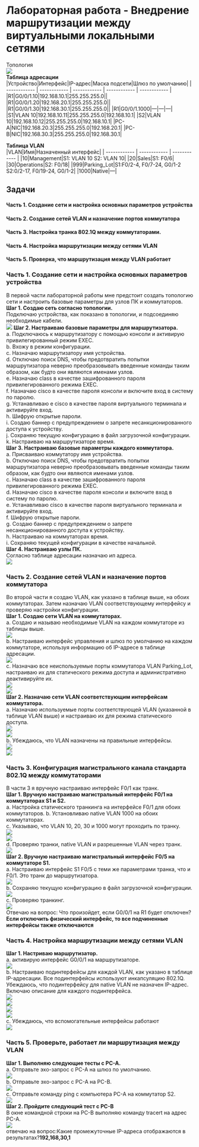 # Лабораторная работа - Внедрение маршрутизации между виртуальными локальными сетями  
Топология  
![](https://github.com/Mr-Philip/-Otus-Network-Engineer-/blob/main/laboratory%20works/13.%20VLAN%20technology%2C%20routing%20to%20VLAN/Pics/%D0%A2%D0%BE%D0%BF%D0%BE%D0%BB%D0%BE%D0%B3%D0%B8%D1%8F.png)  
**Таблица адресации**  
|Устройство|Интерфейс|IP-адрес|Маска подсети|Шлюз по умолчанию|
| ------------ | ------------ | ------------ | ------------ | ------------ |
|R1|G0/0/1.10|192.168.10.1|255.255.255.0||
|R1|G0/0/1.20|192.168.20.1|255.255.255.0||
|R1|G0/0/1.30|192.168.30.1|255.255.255.0||
|R1|G0/0/1.1000|—|—|—|
|S1|VLAN 10|192.168.10.11|255.255.255.0|192.168.10.1|
|S2|VLAN 10|192.168.10.12|255.255.255.0|192.168.10.1|
|PC-A|NIC|192.168.20.3|255.255.255.0|192.168.20.1|
|PC-B|NIC|192.168.30.3|255.255.255.0|192.168.30.1|  

**Таблица VLAN**    
|VLAN|Имя|Назначенный интерфейс|
| ------------ | ------------ | ------------ |
|10|Management|S1: VLAN 10 S2: VLAN 10|
|20|Sales|S1: F0/6|
|30|Operations|S2: F0/18|
|999|Parking_Lot|S1:F0/2-4, F0/7-24, G0/1-2 S2:0/2-17, F0/19-24, G0/1-2|
|1000|Native|—|  

## Задачи
#### Часть 1. Создание сети и настройка основных параметров устройства
#### Часть 2. Создание сетей VLAN и назначение портов коммутатора
#### Часть 3. Настройка транка 802.1Q между коммутаторами.
#### Часть 4. Настройка маршрутизации между сетями VLAN
#### Часть 5. Проверка, что маршрутизация между VLAN работает
### Часть 1. Создание сети и настройка основных параметров устройства
В первой части лабораторной работы мне предстоит создать топологию сети и настроить базовые параметры для узлов ПК и коммутаторов.  
**Шаг 1. Создаю сеть согласно топологии.**  
Подключаю устройства, как показано в топологии, и подсоединяю необходимые кабели.  
![](https://github.com/Mr-Philip/-Otus-Network-Engineer-/blob/main/laboratory%20works/13.%20VLAN%20technology%2C%20routing%20to%20VLAN/Pics/11.png)
**Шаг 2. Настраиваю базовые параметры для маршрутизатора.**  
a.	Подключаюсь к маршрутизатору с помощью консоли и активирую привилегированный режим EXEC.  
b.	Вхожу в режим конфигурации.  
c.	Назначаю маршрутизатору имя устройства.  
d.	Отключаю поиск DNS, чтобы предотвратить попытки маршрутизатора неверно преобразовывать введенные команды таким образом, как будто они являются именами узлов.  
e.	Назначаю class в качестве зашифрованного пароля привилегированного режима EXEC.  
f.	Назначаю cisco в качестве пароля консоли и включите вход в систему по паролю.  
g.	Устанавливаю е cisco в качестве пароля виртуального терминала и активируйте вход.  
h.	Шифрую открытые пароли.  
i.	Создаю баннер с предупреждением о запрете несанкционированного доступа к устройству.  
j.	Сохраняю текущую конфигурацию в файл загрузочной конфигурации.  
k.	Настраиваю на маршрутизаторе время.  
**Шаг 3. Настраиваю базовые параметры каждого коммутатора.**  
a.	Присваиваю коммутатору имя устройства.  
b.	Отключаю поиск DNS, чтобы предотвратить попытки маршрутизатора неверно преобразовывать введенные команды таким образом, как будто они являются именами узлов.  
c.	Назначаю class в качестве зашифрованного пароля привилегированного режима EXEC.  
d.	Назначаю cisco в качестве пароля консоли и включите вход в систему по паролю.  
e.	Устанавливаю cisco в качестве пароля виртуального терминала и активируйте вход.  
f.	Шифрую открытые пароли.  
g.	Создаю баннер с предупреждением о запрете несанкционированного доступа к устройству.  
h.	Настраиваю на коммутаторах время.  
i.	Сохраняю текущей конфигурации в качестве начальной.  
**Шаг 4. Настраиваю узлы ПК.**  
Согласно таблице адресации назначаю ип адреса.  
![](https://github.com/Mr-Philip/-Otus-Network-Engineer-/blob/main/laboratory%20works/13.%20VLAN%20technology%2C%20routing%20to%20VLAN/Pics/14.png)  
### Часть 2. Создание сетей VLAN и назначение портов коммутатора
Во второй части я  создаю VLAN, как указано в таблице выше, на обоих коммутаторах. Затем назначаю VLAN соответствующему интерфейсу и проверяю настройки конфигурации.  
**Шаг 1. Создаю сети VLAN на коммутаторах.**  
a.	Создаю и называю необходимые VLAN на каждом коммутаторе из таблицы выше.  
![](https://github.com/Mr-Philip/-Otus-Network-Engineer-/blob/main/laboratory%20works/13.%20VLAN%20technology%2C%20routing%20to%20VLAN/Pics/21a.png)  
b.	Настраиваю интерфейс управления и шлюз по умолчанию на каждом коммутаторе, используя информацию об IP-адресе в таблице адресации.  
![](https://github.com/Mr-Philip/-Otus-Network-Engineer-/blob/main/laboratory%20works/13.%20VLAN%20technology%2C%20routing%20to%20VLAN/Pics/21b.png)  
c.	Назначаю все неиспользуемые порты коммутатора VLAN Parking_Lot, настраиваю их для статического режима доступа и административно деактивируйте их.  
![](https://github.com/Mr-Philip/-Otus-Network-Engineer-/blob/main/laboratory%20works/13.%20VLAN%20technology%2C%20routing%20to%20VLAN/Pics/21c.png)  
![](https://github.com/Mr-Philip/-Otus-Network-Engineer-/blob/main/laboratory%20works/13.%20VLAN%20technology%2C%20routing%20to%20VLAN/Pics/21cc.png)  
**Шаг 2. Назначаю сети VLAN соответствующим интерфейсам коммутатора.**  
a.	Назначаю используемые порты соответствующей VLAN (указанной в таблице VLAN выше) и настраиваю их для режима статического доступа.  
![](https://github.com/Mr-Philip/-Otus-Network-Engineer-/blob/main/laboratory%20works/13.%20VLAN%20technology%2C%20routing%20to%20VLAN/Pics/22a.png)  
![](https://github.com/Mr-Philip/-Otus-Network-Engineer-/blob/main/laboratory%20works/13.%20VLAN%20technology%2C%20routing%20to%20VLAN/Pics/22aa.png)  
b.	Убеждаюсь, что VLAN назначены на правильные интерфейсы.  
![](https://github.com/Mr-Philip/-Otus-Network-Engineer-/blob/main/laboratory%20works/13.%20VLAN%20technology%2C%20routing%20to%20VLAN/Pics/22b.png)  
![](https://github.com/Mr-Philip/-Otus-Network-Engineer-/blob/main/laboratory%20works/13.%20VLAN%20technology%2C%20routing%20to%20VLAN/Pics/22bb.png)  
### Часть 3. Конфигурация магистрального канала стандарта 802.1Q между коммутаторами
В части 3 я вручную настраиваю интерфейс F0/1 как транк.  
**Шаг 1. Вручную настраиваю магистральный интерфейс F0/1 на коммутаторах S1 и S2.**  
a.	Настройка статического транкинга на интерфейсе F0/1 для обоих коммутаторов.
b.	Установливаю native VLAN 1000 на обоих коммутаторах.  
c.	Указываю, что VLAN 10, 20, 30 и 1000 могут проходить по транку.  
![](https://github.com/Mr-Philip/-Otus-Network-Engineer-/blob/main/laboratory%20works/13.%20VLAN%20technology%2C%20routing%20to%20VLAN/Pics/31s1.png)  
![](https://github.com/Mr-Philip/-Otus-Network-Engineer-/blob/main/laboratory%20works/13.%20VLAN%20technology%2C%20routing%20to%20VLAN/Pics/31s2.png)  
d.	Проверяю транки, native VLAN и разрешенные VLAN через транк.  
![](https://github.com/Mr-Philip/-Otus-Network-Engineer-/blob/main/laboratory%20works/13.%20VLAN%20technology%2C%20routing%20to%20VLAN/Pics/31d.png)  
**Шаг 2. Вручную настраиваю магистральный интерфейс F0/5 на коммутаторе S1.**  
a.	Настраиваю интерфейс S1 F0/5 с теми же параметрами транка, что и F0/1. Это транк до маршрутизатора.  
![](https://github.com/Mr-Philip/-Otus-Network-Engineer-/blob/main/laboratory%20works/13.%20VLAN%20technology%2C%20routing%20to%20VLAN/Pics/32a.png)  
b.	Сохраняю текущую конфигурацию в файл загрузочной конфигурации.  
![](https://github.com/Mr-Philip/-Otus-Network-Engineer-/blob/main/laboratory%20works/13.%20VLAN%20technology%2C%20routing%20to%20VLAN/Pics/32b.png)  
c.	Проверяю транкинг.  
![](https://github.com/Mr-Philip/-Otus-Network-Engineer-/blob/main/laboratory%20works/13.%20VLAN%20technology%2C%20routing%20to%20VLAN/Pics/32c.png)  
Отвечаю на вопрос: Что произойдет, если G0/0/1 на R1 будет отключен?
**Если отключить физический интерфейс, то все подчиненные интерфейсы также отключаются**  
### Часть 4. Настройка маршрутизации между сетями VLAN
**Шаг 1. Настриваю маршрутизатор.**  
a.	активирую интерфейс G0/0/1 на маршрутизаторе.  
![](https://github.com/Mr-Philip/-Otus-Network-Engineer-/blob/main/laboratory%20works/13.%20VLAN%20technology%2C%20routing%20to%20VLAN/Pics/41a.png)  
b.	Настраиваю подинтерфейсы для каждой VLAN, как указано в таблице IP-адресации. Все подинтерфейсы используют инкапсуляцию 802.1Q. Убеждаюсь, что подинтерфейсу для native VLAN не назначен IP-адрес. Включаю описание для каждого подинтерфейса.  
![](https://github.com/Mr-Philip/-Otus-Network-Engineer-/blob/main/laboratory%20works/13.%20VLAN%20technology%2C%20routing%20to%20VLAN/Pics/41b10.png)  
![](https://github.com/Mr-Philip/-Otus-Network-Engineer-/blob/main/laboratory%20works/13.%20VLAN%20technology%2C%20routing%20to%20VLAN/Pics/41b20.png)  
![](https://github.com/Mr-Philip/-Otus-Network-Engineer-/blob/main/laboratory%20works/13.%20VLAN%20technology%2C%20routing%20to%20VLAN/Pics/41b30.png)  
![](https://github.com/Mr-Philip/-Otus-Network-Engineer-/blob/main/laboratory%20works/13.%20VLAN%20technology%2C%20routing%20to%20VLAN/Pics/41b1000.png)  
c.	Убеждаюсь, что вспомогательные интерфейсы работают  
![](https://github.com/Mr-Philip/-Otus-Network-Engineer-/blob/main/laboratory%20works/13.%20VLAN%20technology%2C%20routing%20to%20VLAN/Pics/41c.png)  
### Часть 5. Проверьте, работает ли маршрутизация между VLAN
**Шаг 1. Выполняю следующие тесты с PC-A.**  
a.	Отправьте эхо-запрос с PC-A на шлюз по умолчанию.  
![](https://github.com/Mr-Philip/-Otus-Network-Engineer-/blob/main/laboratory%20works/13.%20VLAN%20technology%2C%20routing%20to%20VLAN/Pics/51a.png)  
b.	Отправьте эхо-запрос с PC-A на PC-B.  
![](https://github.com/Mr-Philip/-Otus-Network-Engineer-/blob/main/laboratory%20works/13.%20VLAN%20technology%2C%20routing%20to%20VLAN/Pics/51b.png)  
c.	Отправьте команду ping с компьютера PC-A на коммутатор S2.  
![](https://github.com/Mr-Philip/-Otus-Network-Engineer-/blob/main/laboratory%20works/13.%20VLAN%20technology%2C%20routing%20to%20VLAN/Pics/51c.png)  
**Шаг 2. Пройдите следующий тест с PC-B**  
В окне командной строки на PC-B выполняю команду tracert на адрес PC-A.  
![](https://github.com/Mr-Philip/-Otus-Network-Engineer-/blob/main/laboratory%20works/13.%20VLAN%20technology%2C%20routing%20to%20VLAN/Pics/52.png)  
отвечаю на вопрос:Какие промежуточные IP-адреса отображаются в результатах?**192,168,30,1**  


